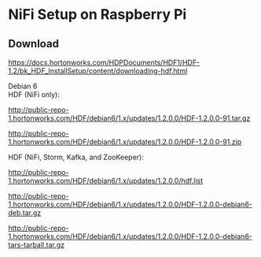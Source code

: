 # NiFi Setup on Raspberry Pi

## Download
https://docs.hortonworks.com/HDPDocuments/HDF1/HDF-1.2/bk_HDF_InstallSetup/content/downloading-hdf.html

Debian 6	
HDF (NiFi only):

http://public-repo-1.hortonworks.com/HDF/debian6/1.x/updates/1.2.0.0/HDF-1.2.0.0-91.tar.gz

http://public-repo-1.hortonworks.com/HDF/debian6/1.x/updates/1.2.0.0/HDF-1.2.0.0-91.zip

HDF (NiFi, Storm, Kafka, and ZooKeeper):

http://public-repo-1.hortonworks.com/HDF/debian6/1.x/updates/1.2.0.0/hdf.list

http://public-repo-1.hortonworks.com/HDF/debian6/1.x/updates/1.2.0.0/HDF-1.2.0.0-debian6-deb.tar.gz

http://public-repo-1.hortonworks.com/HDF/debian6/1.x/updates/1.2.0.0/HDF-1.2.0.0-debian6-tars-tarball.tar.gz

